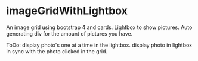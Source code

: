 # imageGridWithLightbox
An image grid using bootstrap 4 and cards. Lightbox to show pictures. Auto generating div for the amount of pictures you have.

ToDo: display photo's one at a time in the lightbox. display photo in lightbox in sync with the photo clicked in the grid. 
